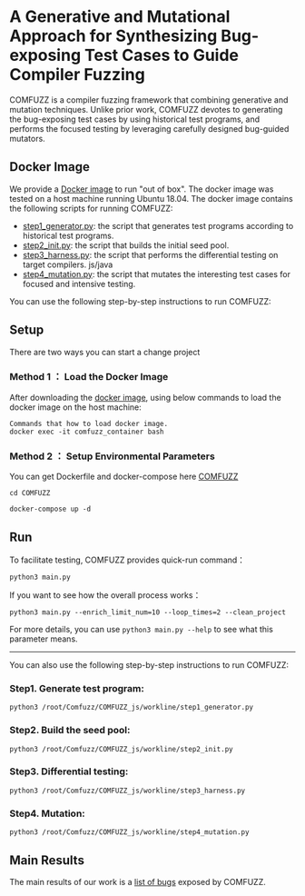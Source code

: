 # A Generative and Mutational Approach for Synthesizing Bug-exposing Test Cases to Guide Compiler Fuzzing

COMFUZZ is a compiler fuzzing framework that combining generative and mutation techniques. Unlike prior work, COMFUZZ devotes to generating the bug-exposing test cases by using historical test programs, and performs the focused testing by leveraging carefully designed bug-guided mutators.


## Docker Image

We provide a [Docker image](https://zenodo.org/record/7602317) to run "out of box". The docker image was tested on a host machine running Ubuntu 18.04.
The docker image contains the following scripts for running COMFUZZ:

* [step1_generator.py](): the script that generates test programs according to historical test programs.
* [step2_init.py](): the script that builds the initial seed pool.
* [step3_harness.py](): the script that performs the differential testing on target compilers.  js/java 
* [step4_mutation.py](): the script that mutates the interesting test cases for focused and intensive testing.

You can use the following step-by-step instructions to run COMFUZZ:

## Setup
There are two ways you can start a change project

### Method 1 ： Load the Docker Image
After downloading the [docker image](https://zenodo.org/record/7602317), using below commands to load the docker image on the host machine:
```
Commands that how to load docker image.
docker exec -it comfuzz_container bash
```

### Method 2 ： Setup Environmental Parameters
You can get Dockerfile and docker-compose here [COMFUZZ](https://github.com/NWU-NISL-Fuzzing/COMFUZZ)
```
cd COMFUZZ

docker-compose up -d
```

[//]: # (### Method 2 ： Setup Environmental Parameters)

[//]: # (After improting the docker container, using the following command to setup the environmental variable before executing COMFUZZ:)

[//]: # (```)

[//]: # (bash /root/Comfort_all/initialize.sh)

[//]: # (```)

[//]: # (This shell script will also create MySql databases used for differential testing and mutation.)

## Run

To facilitate testing, COMFUZZ provides quick-run command：
```
python3 main.py
```

If you want to see how the overall process works：
```
python3 main.py --enrich_limit_num=10 --loop_times=2 --clean_project
```

For more details, you can use `python3 main.py --help` to see what this parameter means.

---

You can also use the following step-by-step instructions to run COMFUZZ:
### Step1. Generate test program:
```python3 /root/Comfuzz/COMFUZZ_js/workline/step1_generator.py```
### Step2. Build the seed pool:
```python3 /root/Comfuzz/COMFUZZ_js/workline/step2_init.py```
### Step3. Differential testing:
```python3 /root/Comfuzz/COMFUZZ_js/workline/step3_harness.py```
### Step4. Mutation:
```python3 /root/Comfuzz/COMFUZZ_js/workline/step4_mutation.py```



## Main Results
The main results of our work is a [list of bugs](https://github.com/NWU-NISL-Fuzzing/COMFUZZ/blob/main/docs/Bug-List.md) exposed by COMFUZZ.
